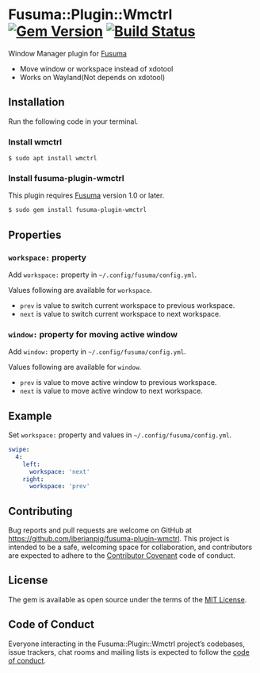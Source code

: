 # Fusuma::Plugin::Wmctrl [![Gem Version](https://badge.fury.io/rb/fusuma-plugin-wmctrl.svg)](https://badge.fury.io/rb/fusuma-plugin-wmctrl) [![Build Status](https://travis-ci.com/iberianpig/fusuma-plugin-wmctrl.svg?branch=master)](https://travis-ci.com/iberianpig/fusuma-plugin-wmctrl)


Window Manager plugin for [Fusuma](https://github.com/iberianpig/fusuma)

* Move window or workspace instead of xdotool
* Works on Wayland(Not depends on xdotool)

## Installation

Run the following code in your terminal.

### Install wmctrl

```
$ sudo apt install wmctrl
```
### Install fusuma-plugin-wmctrl

This plugin requires [Fusuma](https://github.com/iberianpig/fusuma#update) version 1.0 or later.

```sh
$ sudo gem install fusuma-plugin-wmctrl
```

## Properties

### `workspace:` property
Add `workspace:` property in `~/.config/fusuma/config.yml`.

Values following are available for `workspace`.

  * `prev` is value to switch current workspace to previous workspace.
  * `next` is value to switch current workspace to next workspace.

### `window:` property for moving active window
Add `window:` property in `~/.config/fusuma/config.yml`.

Values following are available for `window`.

  * `prev` is value to move active window to previous workspace.
  * `next` is value to move active window to next workspace.


## Example

Set `workspace:` property and values in `~/.config/fusuma/config.yml`.

```yaml
swipe:
  4:
    left: 
      workspace: 'next'
    right: 
      workspace: 'prev'
```


## Contributing

Bug reports and pull requests are welcome on GitHub at https://github.com/iberianpig/fusuma-plugin-wmctrl. This project is intended to be a safe, welcoming space for collaboration, and contributors are expected to adhere to the [Contributor Covenant](http://contributor-covenant.org) code of conduct.

## License

The gem is available as open source under the terms of the [MIT License](https://opensource.org/licenses/MIT).

## Code of Conduct

Everyone interacting in the Fusuma::Plugin::Wmctrl project’s codebases, issue trackers, chat rooms and mailing lists is expected to follow the [code of conduct](https://github.com/iberianpig/fusuma-plugin-wmctrl/blob/master/CODE_OF_CONDUCT.md).
